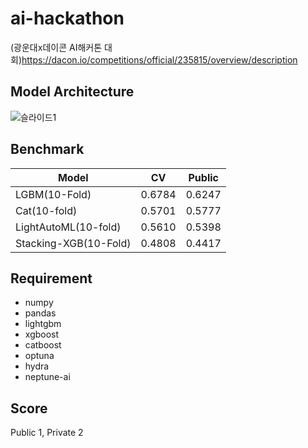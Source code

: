 # ai-hackathon
(광운대x데이콘 AI해커톤 대회)https://dacon.io/competitions/official/235815/overview/description


## Model Architecture
![슬라이드1](https://user-images.githubusercontent.com/46340424/136568847-347196a4-e53e-4e04-9674-4cd187ceb155.PNG)

## Benchmark
|Model|CV|Public|
|-----|--|------|
|LGBM(10-Fold)|0.6784|0.6247|
|Cat(10-fold)|0.5701|0.5777|
|LightAutoML(10-fold)|0.5610|0.5398|
|Stacking-XGB(10-Fold)|0.4808|0.4417|

## Requirement
+ numpy
+ pandas
+ lightgbm
+ xgboost
+ catboost
+ optuna
+ hydra
+ neptune-ai

## Score
Public 1, Private 2
